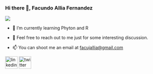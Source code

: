 ### Hi there 👋, Facundo Allia Fernandez
![](https://steamuserimages-a.akamaihd.net/ugc/913539890295975190/487E65FCC15C60E817F901A747D323B25AB584A1/?imw=5000&imh=5000&ima=fit&impolicy=Letterbox&imcolor=%23000000&letterbox=false)


- 🌱 I’m currently learning Phyton and R 

- 💬 Feel free to reach out to me just for some interesting discussion. 

- 📫 You can shoot me an email at facujallia@gmail.com 

[<img src='https://cdn.jsdelivr.net/npm/simple-icons@3.0.1/icons/linkedin.svg' alt='linkedin' height='40'>](https://www.linkedin.com/in/https://www.linkedin.com/in/facundoalliafernandez//)  [<img src='https://cdn.jsdelivr.net/npm/simple-icons@3.0.1/icons/twitter.svg' alt='twitter' height='40'>](https://twitter.com/@facundoallia)  

